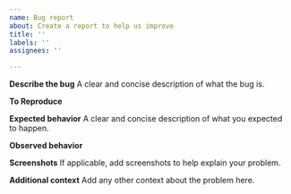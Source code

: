 ```yaml
---
name: Bug report
about: Create a report to help us improve
title: ''
labels: ''
assignees: ''

---
```


**Describe the bug**
A clear and concise description of what the bug is.

**To Reproduce**

**Expected behavior**
A clear and concise description of what you expected to happen.

**Observed behavior**

**Screenshots**
If applicable, add screenshots to help explain your problem.

**Additional context**
Add any other context about the problem here.
